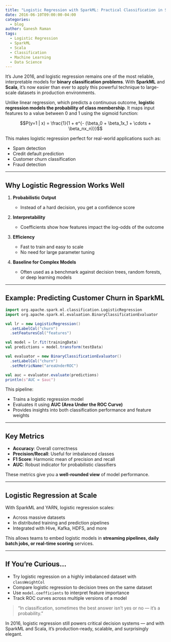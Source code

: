 ```yaml
---
title: "Logistic Regression with SparkML: Practical Classification in Scala"
date: 2016-06-10T09:00:00-04:00
categories:
  - blog
author: Ganesh Raman
tags:
  - Logistic Regression
  - SparkML
  - Scala
  - Classification
  - Machine Learning
  - Data Science
---
```


It’s June 2016, and logistic regression remains one of the most reliable, interpretable models for **binary classification problems**. With **SparkML** and **Scala**, it’s now easier than ever to apply this powerful technique to large-scale datasets in production environments.

Unlike linear regression, which predicts a continuous outcome, **logistic regression models the probability of class membership**. It maps input features to a value between 0 and 1 using the sigmoid function:

```math
P(y=1 | x) = \frac{1}{1 + e^{- (\beta_0 + \beta_1x_1 + \cdots + \beta_nx_n)}}
```

This makes logistic regression perfect for real-world applications such as:
- Spam detection
- Credit default prediction
- Customer churn classification
- Fraud detection

---

## Why Logistic Regression Works Well

1. **Probabilistic Output**
   - Instead of a hard decision, you get a confidence score

2. **Interpretability**
   - Coefficients show how features impact the log-odds of the outcome

3. **Efficiency**
   - Fast to train and easy to scale
   - No need for large parameter tuning

4. **Baseline for Complex Models**
   - Often used as a benchmark against decision trees, random forests, or deep learning models

---

## Example: Predicting Customer Churn in SparkML

```scala
import org.apache.spark.ml.classification.LogisticRegression
import org.apache.spark.ml.evaluation.BinaryClassificationEvaluator

val lr = new LogisticRegression()
  .setLabelCol("churn")
  .setFeaturesCol("features")

val model = lr.fit(trainingData)
val predictions = model.transform(testData)

val evaluator = new BinaryClassificationEvaluator()
  .setLabelCol("churn")
  .setMetricName("areaUnderROC")

val auc = evaluator.evaluate(predictions)
println(s"AUC = $auc")
```

This pipeline:
- Trains a logistic regression model
- Evaluates it using **AUC (Area Under the ROC Curve)**
- Provides insights into both classification performance and feature weights

---

## Key Metrics

- **Accuracy**: Overall correctness
- **Precision/Recall**: Useful for imbalanced classes
- **F1 Score**: Harmonic mean of precision and recall
- **AUC**: Robust indicator for probabilistic classifiers

These metrics give you a **well-rounded view** of model performance.

---

## Logistic Regression at Scale

With SparkML and YARN, logistic regression scales:
- Across massive datasets
- In distributed training and prediction pipelines
- Integrated with Hive, Kafka, HDFS, and more

This allows teams to embed logistic models in **streaming pipelines, daily batch jobs, or real-time scoring** services.

---

## If You’re Curious…

- Try logistic regression on a highly imbalanced dataset with `classWeightCol`
- Compare logistic regression to decision trees on the same dataset
- Use `model.coefficients` to interpret feature importance
- Track ROC curves across multiple versions of a model

> “In classification, sometimes the best answer isn’t yes or no — it’s a probability.”

In 2016, logistic regression still powers critical decision systems — and with SparkML and Scala, it’s production-ready, scalable, and surprisingly elegant.

